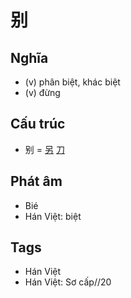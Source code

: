 # 别

## Nghĩa

* (v) phân biệt, khác biệt
* (v) đừng

## Cấu trúc
* 别 = [另](另.md) [刀](刀.md)

## Phát âm

* Bié
* Hán Việt: biệt

## Tags
* Hán Việt
* Hán Việt: Sơ cấp//20

<script>window.HANZI_FIELD='别';</script>
